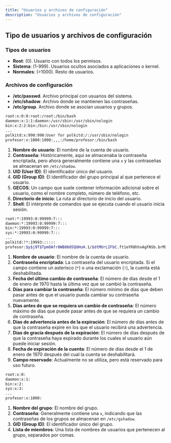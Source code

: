 ```yaml
---
title: "Usuarios y archivos de configuración"
description: "Usuarios y archivos de configuración"
---
```


## Tipo de usuarios y archivos de configuración

### Tipos de usuarios
- **Root**: (0). Usuario con todos los permisos.
- **Sistema**: (1-999). Usuarios ocultos asociados a aplicaciones o kernel.
- **Normales**: (>1000). Resto de usuarios.

### Archivos de configuración
- **/etc/passwd**. Archivo principal con usuarios del sistema.
- **/etc/shadow**. Archivo donde se mantienen las contraseñas.
- **/etc/group**. Archivo donde se asocian usuarios y grupos.

```bash  title="/etc/passwd"
root:x:0:0:root:/root:/bin/bash
daemon:x:1:1:daemon:/usr/sbin:/usr/sbin/nologin
bin:x:2:2:bin:/bin:/usr/sbin/nologin
...
polkitd:x:990:990:User for polkitd:/:/usr/sbin/nologin
profesor:x:1000:1000:,,,:/home/profesor:/bin/bash

```

1. **Nombre de usuario**: El nombre de la cuenta de usuario.
2. **Contraseña**: Históricamente, aquí se almacenaba la contraseña encriptada, pero ahora generalmente contiene una `x` y las contraseñas se almacenan en `/etc/shadow`.
3. **UID (User ID)**: El identificador único del usuario.
4. **GID (Group ID)**: El identificador del grupo principal al que pertenece el usuario.
5. **GECOS**: Un campo que suele contener información adicional sobre el usuario, como el nombre completo, número de teléfono, etc.
6. **Directorio de inicio**: La ruta al directorio de inicio del usuario.
7. **Shell**: El intérprete de comandos que se ejecuta cuando el usuario inicia sesión.

```bash  title="/etc/shadow"
root:*:19993:0:99999:7:::
daemon:*:19993:0:99999:7:::
bin:*:19993:0:99999:7:::
sys:*:19993:0:99999:7:::
...
polkitd:!*:19993::::::
profesor:$y$j9T$TpmOAfr8WB8605QUHuH.1/$dtMUrLIFbC.ft1eYR8hhxAgFNSb.brMXOFxMCXecrqY2:20034:0:99999:7:::
```

1. **Nombre de usuario**: El nombre de la cuenta de usuario.
2. **Contraseña encriptada**: La contraseña del usuario encriptada. Si el campo contiene un asterisco (`*`) o una exclamación (`!`), la cuenta está deshabilitada.
3. **Fecha del último cambio de contraseña**: El número de días desde el 1 de enero de 1970 hasta la última vez que se cambió la contraseña.
4. **Días para cambiar la contraseña**: El número mínimo de días que deben pasar antes de que el usuario pueda cambiar su contraseña nuevamente.
5. **Días antes de que se requiera un cambio de contraseña**: El número máximo de días que puede pasar antes de que se requiera un cambio de contraseña.
6. **Días de advertencia antes de la expiración**: El número de días antes de que la contraseña expire en los que el usuario recibirá una advertencia.
7. **Días de gracia después de la expiración**: El número de días después de que la contraseña haya expirado durante los cuales el usuario aún puede iniciar sesión.
8. **Fecha de expiración de la cuenta**: El número de días desde el 1 de enero de 1970 después del cual la cuenta se deshabilitará.
9. **Campo reservado**: Actualmente no se utiliza, pero está reservado para uso futuro.

```bash  title="/etc/group"
root:x:0:
daemon:x:1:
bin:x:2:
sys:x:3:
...
profesor:x:1000:
```
1. **Nombre del grupo**: El nombre del grupo.
2. **Contraseña**: Generalmente contiene una `x`, indicando que las contraseñas de los grupos se almacenan en `/etc/gshadow`.
3. **GID (Group ID)**: El identificador único del grupo.
4. **Lista de miembros**: Una lista de nombres de usuarios que pertenecen al grupo, separados por comas.
